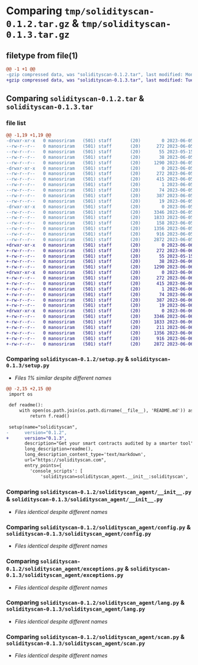 # Comparing `tmp/solidityscan-0.1.2.tar.gz` & `tmp/solidityscan-0.1.3.tar.gz`

## filetype from file(1)

```diff
@@ -1 +1 @@
-gzip compressed data, was "solidityscan-0.1.2.tar", last modified: Mon Jun  5 08:04:59 2023, max compression
+gzip compressed data, was "solidityscan-0.1.3.tar", last modified: Tue Jun  6 06:17:29 2023, max compression
```

## Comparing `solidityscan-0.1.2.tar` & `solidityscan-0.1.3.tar`

### file list

```diff
@@ -1,19 +1,19 @@
-drwxr-xr-x   0 manosriram   (501) staff       (20)        0 2023-06-05 08:04:59.926539 solidityscan-0.1.2/
--rw-r--r--   0 manosriram   (501) staff       (20)      272 2023-06-05 08:04:59.926416 solidityscan-0.1.2/PKG-INFO
--rw-r--r--   0 manosriram   (501) staff       (20)       55 2023-05-15 17:56:15.000000 solidityscan-0.1.2/README.md
--rw-r--r--   0 manosriram   (501) staff       (20)       38 2023-06-05 08:04:59.926576 solidityscan-0.1.2/setup.cfg
--rw-r--r--   0 manosriram   (501) staff       (20)     1290 2023-06-05 08:04:50.000000 solidityscan-0.1.2/setup.py
-drwxr-xr-x   0 manosriram   (501) staff       (20)        0 2023-06-05 08:04:59.925519 solidityscan-0.1.2/solidityscan.egg-info/
--rw-r--r--   0 manosriram   (501) staff       (20)      272 2023-06-05 08:04:59.000000 solidityscan-0.1.2/solidityscan.egg-info/PKG-INFO
--rw-r--r--   0 manosriram   (501) staff       (20)      415 2023-06-05 08:04:59.000000 solidityscan-0.1.2/solidityscan.egg-info/SOURCES.txt
--rw-r--r--   0 manosriram   (501) staff       (20)        1 2023-06-05 08:04:59.000000 solidityscan-0.1.2/solidityscan.egg-info/dependency_links.txt
--rw-r--r--   0 manosriram   (501) staff       (20)       74 2023-06-05 08:04:59.000000 solidityscan-0.1.2/solidityscan.egg-info/entry_points.txt
--rw-r--r--   0 manosriram   (501) staff       (20)      387 2023-06-05 08:04:59.000000 solidityscan-0.1.2/solidityscan.egg-info/requires.txt
--rw-r--r--   0 manosriram   (501) staff       (20)       19 2023-06-05 08:04:59.000000 solidityscan-0.1.2/solidityscan.egg-info/top_level.txt
-drwxr-xr-x   0 manosriram   (501) staff       (20)        0 2023-06-05 08:04:59.926251 solidityscan-0.1.2/solidityscan_agent/
--rw-r--r--   0 manosriram   (501) staff       (20)     3346 2023-06-05 08:01:30.000000 solidityscan-0.1.2/solidityscan_agent/__init__.py
--rw-r--r--   0 manosriram   (501) staff       (20)     1833 2023-06-05 07:50:48.000000 solidityscan-0.1.2/solidityscan_agent/config.py
--rw-r--r--   0 manosriram   (501) staff       (20)      158 2023-06-05 07:51:15.000000 solidityscan-0.1.2/solidityscan_agent/constants.py
--rw-r--r--   0 manosriram   (501) staff       (20)     1356 2023-06-05 07:51:15.000000 solidityscan-0.1.2/solidityscan_agent/exceptions.py
--rw-r--r--   0 manosriram   (501) staff       (20)      916 2023-06-05 07:50:48.000000 solidityscan-0.1.2/solidityscan_agent/lang.py
--rw-r--r--   0 manosriram   (501) staff       (20)     2872 2023-06-05 07:51:15.000000 solidityscan-0.1.2/solidityscan_agent/scan.py
+drwxr-xr-x   0 manosriram   (501) staff       (20)        0 2023-06-06 06:17:29.385325 solidityscan-0.1.3/
+-rw-r--r--   0 manosriram   (501) staff       (20)      272 2023-06-06 06:17:29.385193 solidityscan-0.1.3/PKG-INFO
+-rw-r--r--   0 manosriram   (501) staff       (20)       55 2023-05-15 17:56:15.000000 solidityscan-0.1.3/README.md
+-rw-r--r--   0 manosriram   (501) staff       (20)       38 2023-06-06 06:17:29.385359 solidityscan-0.1.3/setup.cfg
+-rw-r--r--   0 manosriram   (501) staff       (20)     1290 2023-06-06 06:16:28.000000 solidityscan-0.1.3/setup.py
+drwxr-xr-x   0 manosriram   (501) staff       (20)        0 2023-06-06 06:17:29.384295 solidityscan-0.1.3/solidityscan.egg-info/
+-rw-r--r--   0 manosriram   (501) staff       (20)      272 2023-06-06 06:17:29.000000 solidityscan-0.1.3/solidityscan.egg-info/PKG-INFO
+-rw-r--r--   0 manosriram   (501) staff       (20)      415 2023-06-06 06:17:29.000000 solidityscan-0.1.3/solidityscan.egg-info/SOURCES.txt
+-rw-r--r--   0 manosriram   (501) staff       (20)        1 2023-06-06 06:17:29.000000 solidityscan-0.1.3/solidityscan.egg-info/dependency_links.txt
+-rw-r--r--   0 manosriram   (501) staff       (20)       74 2023-06-06 06:17:29.000000 solidityscan-0.1.3/solidityscan.egg-info/entry_points.txt
+-rw-r--r--   0 manosriram   (501) staff       (20)      387 2023-06-06 06:17:29.000000 solidityscan-0.1.3/solidityscan.egg-info/requires.txt
+-rw-r--r--   0 manosriram   (501) staff       (20)       19 2023-06-06 06:17:29.000000 solidityscan-0.1.3/solidityscan.egg-info/top_level.txt
+drwxr-xr-x   0 manosriram   (501) staff       (20)        0 2023-06-06 06:17:29.385032 solidityscan-0.1.3/solidityscan_agent/
+-rw-r--r--   0 manosriram   (501) staff       (20)     3346 2023-06-06 06:16:12.000000 solidityscan-0.1.3/solidityscan_agent/__init__.py
+-rw-r--r--   0 manosriram   (501) staff       (20)     1833 2023-06-06 06:16:06.000000 solidityscan-0.1.3/solidityscan_agent/config.py
+-rw-r--r--   0 manosriram   (501) staff       (20)      211 2023-06-06 06:05:13.000000 solidityscan-0.1.3/solidityscan_agent/constants.py
+-rw-r--r--   0 manosriram   (501) staff       (20)     1356 2023-06-06 06:16:01.000000 solidityscan-0.1.3/solidityscan_agent/exceptions.py
+-rw-r--r--   0 manosriram   (501) staff       (20)      916 2023-06-06 06:15:58.000000 solidityscan-0.1.3/solidityscan_agent/lang.py
+-rw-r--r--   0 manosriram   (501) staff       (20)     2872 2023-06-06 06:15:55.000000 solidityscan-0.1.3/solidityscan_agent/scan.py
```

### Comparing `solidityscan-0.1.2/setup.py` & `solidityscan-0.1.3/setup.py`

 * *Files 1% similar despite different names*

```diff
@@ -2,15 +2,15 @@
 import os
 
 def readme():
     with open(os.path.join(os.path.dirname(__file__), 'README.md')) as f:
         return f.read()
 
 setup(name="solidityscan",
-      version="0.1.2",
+      version="0.1.3",
       description="Get your smart contracts audited by a smarter tool",
       long_description=readme(),
       long_description_content_type='text/markdown',
       url="https://solidityscan.com",
       entry_points={
         'console_scripts': [
             'solidityscan=solidityscan_agent.__init__:solidityscan',
```

### Comparing `solidityscan-0.1.2/solidityscan_agent/__init__.py` & `solidityscan-0.1.3/solidityscan_agent/__init__.py`

 * *Files identical despite different names*

### Comparing `solidityscan-0.1.2/solidityscan_agent/config.py` & `solidityscan-0.1.3/solidityscan_agent/config.py`

 * *Files identical despite different names*

### Comparing `solidityscan-0.1.2/solidityscan_agent/exceptions.py` & `solidityscan-0.1.3/solidityscan_agent/exceptions.py`

 * *Files identical despite different names*

### Comparing `solidityscan-0.1.2/solidityscan_agent/lang.py` & `solidityscan-0.1.3/solidityscan_agent/lang.py`

 * *Files identical despite different names*

### Comparing `solidityscan-0.1.2/solidityscan_agent/scan.py` & `solidityscan-0.1.3/solidityscan_agent/scan.py`

 * *Files identical despite different names*

